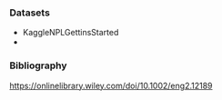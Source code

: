 ### Datasets

* KaggleNPLGettinsStarted
* 



### Bibliography

https://onlinelibrary.wiley.com/doi/10.1002/eng2.12189
